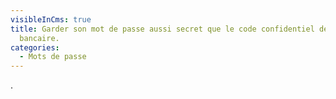```yaml
---
visibleInCms: true
title: Garder son mot de passe aussi secret que le code confidentiel de sa carte
  bancaire.
categories:
  - Mots de passe
---
```

.